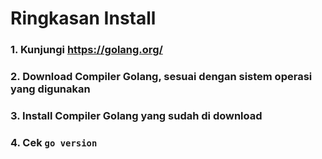 # Ringkasan Install

### 1. Kunjungi https://golang.org/

### 2. Download Compiler Golang, sesuai dengan sistem operasi yang digunakan

### 3. Install Compiler Golang yang sudah di download

### 4. Cek ```go version```




